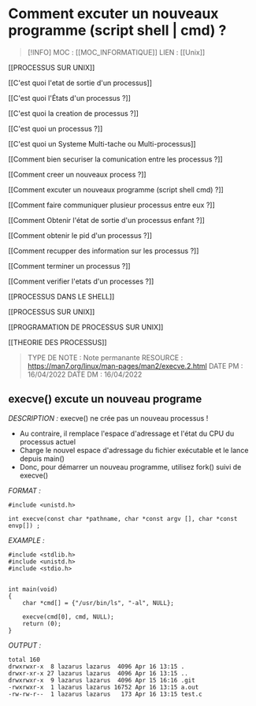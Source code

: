 # Comment excuter un nouveaux programme (script shell | cmd) ? 

> [!INFO]
> MOC                    : [[MOC_INFORMATIQUE]]
> LIEN                     : 
 [[Unix]] 

 [[PROCESSUS SUR UNIX]]

 [[C'est quoi l'etat de sortie d'un processus]]

 [[C'est quoi l'États d'un processus ?]]

 [[C'est quoi la creation de processus ?]]

 [[C'est quoi un processus ?]]

 [[C'est quoi un Systeme Multi-tache ou Multi-processus]]

 [[Comment bien securiser la comunication entre les processus ?]]

 [[Comment creer un nouveaux process ?]]

 [[Comment excuter un nouveaux programme (script shell cmd) ?]]

 [[Comment faire communiquer plusieur processus entre eux ?]]

 [[Comment Obtenir l'état de sortie d'un processus enfant ?]]

 [[Comment obtenir le pid d'un processus ?]]

 [[Comment recupper des information sur les processus ?]]

 [[Comment terminer un processus ?]]

 [[Comment verifier l'etats d'un processes ?]]

 [[PROCESSUS DANS LE SHELL]]

 [[PROCESSUS SUR UNIX]]

 [[PROGRAMATION DE PROCESSUS SUR UNIX]]

 [[THEORIE DES PROCESSUS]]
> TYPE DE NOTE   : Note permanante
>  RESOURCE        : https://man7.org/linux/man-pages/man2/execve.2.html
> DATE PM             : 16/04/2022
> DATE DM             : 16/04/2022


## execve() excute un nouveau programe 
*DESCRIPTION :* 
execve() ne crée pas un nouveau processus !
- Au contraire, il remplace l'espace d'adressage et l'état du CPU du processus actuel
- Charge le nouvel espace d'adressage du fichier exécutable
et le lance depuis main()
- Donc, pour démarrer un nouveau programme, utilisez fork() suivi de
execve()

*FORMAT :*

````
#include <unistd.h>

int execve(const char *pathname, char *const argv [], char *const envp[]) ;
````

*EXAMPLE :*

````
#include <stdlib.h>
#include <unistd.h>
#include <stdio.h>


int main(void)
{
    char *cmd[] = {"/usr/bin/ls", "-al", NULL};

    execve(cmd[0], cmd, NULL);
	return (0);
}
````

*OUTPUT :*

````
total 160
drwxrwxr-x  8 lazarus lazarus  4096 Apr 16 13:15 .
drwxr-xr-x 27 lazarus lazarus  4096 Apr 16 13:15 ..
drwxrwxr-x  9 lazarus lazarus  4096 Apr 15 16:16 .git
-rwxrwxr-x  1 lazarus lazarus 16752 Apr 16 13:15 a.out
-rw-rw-r--  1 lazarus lazarus   173 Apr 16 13:15 test.c
````